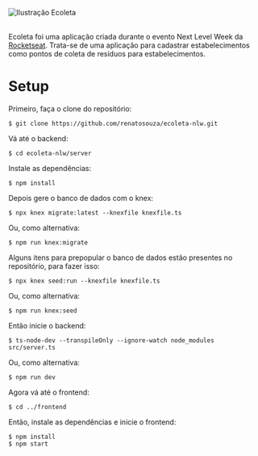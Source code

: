 ![Ilustração Ecoleta](https://user-images.githubusercontent.com/38081852/83580830-6f63e200-a513-11ea-9a27-0a109ec1e4d0.png)
<br>
<br>

Ecoleta foi uma aplicação criada durante o evento Next Level Week da [Rocketseat](https://rocketseat.com.br/). Trata-se de uma aplicação para cadastrar estabelecimentos como pontos de coleta de resíduos para estabelecimentos.


# Setup

Primeiro, faça o clone do repositório:

    $ git clone https://github.com/renatosouza/ecoleta-nlw.git

Vá até o backend:

    $ cd ecoleta-nlw/server

Instale as dependências:

    $ npm install

Depois gere o banco de dados com o knex:

    $ npx knex migrate:latest --knexfile knexfile.ts

Ou, como alternativa:

    $ npm run knex:migrate

Alguns itens para prepopular o banco de dados estão presentes no repositório, para fazer isso:

    $ npx knex seed:run --knexfile knexfile.ts

Ou, como alternativa:

    $ npm run knex:seed

Então inicie o backend:

    $ ts-node-dev --transpileOnly --ignore-watch node_modules src/server.ts

Ou, como alternativa:

    $ npm run dev


Agora vá até o frontend:

    $ cd ../frontend

Então, instale as dependências e inicie o frontend:

    $ npm install
    $ npm start